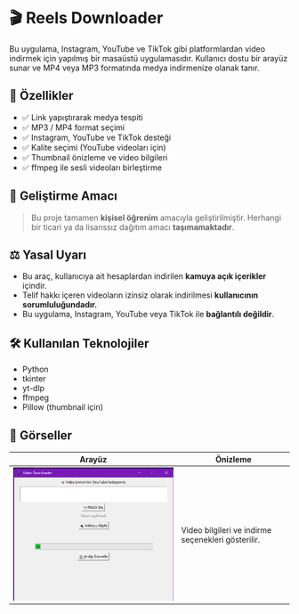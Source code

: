 # 🎬 Reels Downloader

Bu uygulama, Instagram, YouTube ve TikTok gibi platformlardan video indirmek için yapılmış bir masaüstü uygulamasıdır. Kullanıcı dostu bir arayüz sunar ve MP4 veya MP3 formatında medya indirmenize olanak tanır.

## 🚀 Özellikler

- ✅ Link yapıştırarak medya tespiti
- ✅ MP3 / MP4 format seçimi
- ✅ Instagram, YouTube ve TikTok desteği
- ✅ Kalite seçimi (YouTube videoları için)
- ✅ Thumbnail önizleme ve video bilgileri
- ✅ ffmpeg ile sesli videoları birleştirme

## 🧠 Geliştirme Amacı

> Bu proje tamamen **kişisel öğrenim** amacıyla geliştirilmiştir. Herhangi bir ticari ya da lisanssız dağıtım amacı **taşımamaktadır**.

## ⚖️ Yasal Uyarı

- Bu araç, kullanıcıya ait hesaplardan indirilen **kamuya açık içerikler** içindir.
- Telif hakkı içeren videoların izinsiz olarak indirilmesi **kullanıcının sorumluluğundadır.**
- Bu uygulama, Instagram, YouTube veya TikTok ile **bağlantılı değildir**.

## 🛠️ Kullanılan Teknolojiler

- Python
- tkinter
- yt-dlp
- ffmpeg
- Pillow (thumbnail için)

## 📸 Görseller

| Arayüz | Önizleme |
|-------|----------|
| ![Ekran Görüntüsü](screenshot.png) | Video bilgileri ve indirme seçenekleri gösterilir. |
